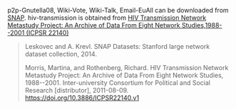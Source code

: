 p2p-Gnutella08, Wiki-Vote, Wiki-Talk, Email-EuAll can be downloaded from [SNAP](https://snap.stanford.edu/data/index.html).
hiv-transmission is obtained from [HIV Transmission Network Metastudy Project: An Archive of Data From Eight Network Studies,1988--2001 (ICPSR 22140)](https://www.icpsr.umich.edu/web/NAHDAP/studies/22140)

> Leskovec and A. Krevl. SNAP Datasets: Stanford large network dataset collection, 2014.
> 
> Morris, Martina, and Rothenberg, Richard. HIV Transmission Network Metastudy Project: An Archive of Data From Eight Network Studies, 1988--2001. Inter-university Consortium for Political and Social Research [distributor], 2011-08-09. https://doi.org/10.3886/ICPSR22140.v1